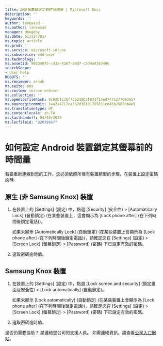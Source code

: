 ```yaml
---
title: 設定螢幕鎖定之前的時間量 | Microsoft Docs
description: ''
keywords: ''
author: lenewsad
ms.author: lanewsad
manager: dougeby
ms.date: 01/23/2017
ms.topic: article
ms.prod: ''
ms.service: microsoft-intune
ms.subservice: end-user
ms.technology: ''
ms.assetid: 98034875-cd3a-4367-a8d7-c5d4a438d496
searchScope:
- User help
ROBOTS: ''
ms.reviewer: arnab
ms.suite: ems
ms.custom: intune-enduser
ms.collection: ''
ms.openlocfilehash: 9c82bf136f736218b3f831f1bed7471277093a57
ms.sourcegitcommit: 1442a4717ca362d38101785851cd45b2687b64e5
ms.translationtype: HT
ms.contentlocale: zh-TW
ms.lasthandoff: 04/23/2020
ms.locfileid: "82078867"
---
```

# <a name="how-to-set-the-amount-of-time-before-your-android-device-locks-its-screen"></a>如何設定 Android 裝置鎖定其螢幕前的時間量

若要重新連線到您的工作，您必須依照所擁有裝置類型的步驟，在裝置上設定密碼逾時。

## <a name="native-non-samsung-knox-device"></a>原生 (非 Samsung Knox) 裝置

1. 在裝置上的 [Settings]  \(設定\) 中，點選 [Security]  \(安全性\) &gt; [Automatically Lock]  \(自動鎖定\) (在某些裝置上，這會顯示為 [Lock phone after]  \(在下列時間後鎖定電話\))。

    如果未顯示 [Automatically Lock]  \(自動鎖定\) (在某些裝置上會顯示為 [Lock phone after]  \(在下列時間後鎖定電話\))，請確定您在 [Settings]  \(設定\) &gt; [Screen Lock]  \(螢幕鎖定\) &gt; [Password]  \(密碼\) 下已設定有效的密碼。

2. 選取密碼逾時值。

## <a name="samsung-knox-device"></a>Samsung Knox 裝置

1. 在裝置上的 [Settings]  \(設定\) 中，點選 [Lock screen and security]  \(鎖定畫面及安全性\) &gt; [Lock automatically]  \(自動鎖定\)。

    如果未顯示 [Lock automatically]  \(自動鎖定\) (在某些裝置上會顯示為 [Lock phone after]  \(在下列時間後鎖定電話\))，請確定您在 [Settings]  \(設定\) &gt; [Screen Lock]  \(螢幕鎖定\) &gt; [Password]  \(密碼\) 下已設定有效的密碼。

2. 選取密碼逾時值。

是否仍需要協助？ 請連絡您公司的支援人員。 如需連絡資訊，請查看[公司入口網站](https://go.microsoft.com/fwlink/?linkid=2010980)。
